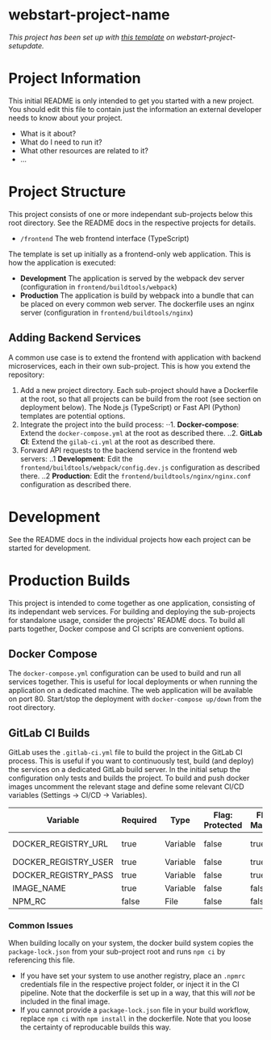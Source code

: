 # webstart-project-name
*This project has been set up with [this template](webstart-template-url) on webstart-project-setupdate.*

# Project Information
This initial README is only intended to get you started with a new project. 
You should edit this file to contain just the information an external developer needs to know about your project.
- What is it about?
- What do I need to run it?
- What other resources are related to it?
- ...

# Project Structure
This project consists of one or more independant sub-projects below this root directory. See the README docs in the respective projects for details.
- `/frontend` The web frontend interface (TypeScript)

The template is set up initially as a frontend-only web application. This is how the application is executed:
- **Development** The application is served by the webpack dev server (configuration in `frontend/buildtools/webpack`)
- **Production** The application is build by webpack into a bundle that can be placed on every common web server. The dockerfile uses an nginx server (configuration in `frontend/buildtools/nginx`)

## Adding Backend Services
A common use case is to extend the frontend with application with backend microservices, each in their own sub-project. This is how you extend the repository:
1. Add a new project directory. Each sub-project should have a Dockerfile at the root, so that all projects can be build from the root (see section on deployment below). The Node.js (TypeScript) or Fast API (Python) templates are potential options.
2. Integrate the project into the build process:
⋅⋅1. **Docker-compose**: Extend the `docker-compose.yml` at the root as described there.
..2. **GitLab CI**: Extend the `gilab-ci.yml` at the root as described there.
3. Forward API requests to the backend service in the frontend web servers:
..1 **Development**: Edit the `frontend/buildtools/webpack/config.dev.js` configuration as described there.
..2 **Production**: Edit the `frontend/buildtools/nginx/nginx.conf` configuration as described there.

# Development
See the README docs in the individual projects how each project can be started for development.

# Production Builds
This project is intended to come together as one application, consisting of its independant web services. For building and deploying the sub-projects for standalone usage, consider the projects' README docs. To build all parts together, Docker compose and CI scripts are convenient options.

## Docker Compose
The `docker-compose.yml` configuration can be used to build and run all services together. This is useful for local deployments or when running the application on a dedicated machine. The web application will be available on port 80. Start/stop the deployment with `docker-compose up/down` from the root directory.

## GitLab CI Builds
GitLab uses the `.gitlab-ci.yml` file to build the project in the GitLab CI process. This is useful if you want to continuously test, build (and deploy) the services on a dedicated GitLab build server.
In the initial setup the configuration only tests and builds the project. To build and push docker images uncomment the relevant stage and define some relevant CI/CD variables (Settings -> CI/CD -> Variables).


| Variable | Required | Type | Flag: Protected | Flag: Masked | Example |
| ----------- | ----------- | ----------- | ----------- | ----------- | ----------- |
| DOCKER_REGISTRY_URL | true | Variable | false | true | registry.my-organization.com:4445 |
| DOCKER_REGISTRY_USER | true | Variable | false | true | username |
| DOCKER_REGISTRY_PASS | true | Variable | false | true | password |
| IMAGE_NAME | true | Variable | false | false | webstart-project-id |
| NPM_RC | false | File | false | false | registry=https://registry.npmjs.org |

### Common Issues
When building locally on your system, the docker build system copies the `package-lock.json` from your sub-project root and runs `npm ci` by referencing this file. 
- If you have set your system to use another registry, place an `.npmrc` credentials file in the respective project folder, or inject it in the CI pipeline. Note that the dockerfile is set up in a way, that this will *not* be included in the final image.
- If you cannot provide a `package-lock.json` file in your build workflow, replace `npm ci` with `npm install` in the dockerfile. Note that you loose the certainty of reproducable builds this way.